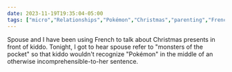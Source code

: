 ```yaml
---
date: 2023-11-19T19:35:04-05:00
tags: ["micro","Relationships","Pokémon","Christmas","parenting","French"]
---
```

Spouse and I have been using French to talk about Christmas presents in front of kiddo. Tonight, I got to hear spouse refer to "monsters of the pocket" so that kiddo wouldn't recognize "Pokémon" in the middle of an otherwise incomprehensible-to-her sentence.